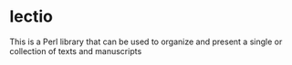 # lectio
This is a Perl library that can be used to organize and present a single or collection of texts and manuscripts
